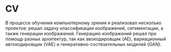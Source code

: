 # CV
В процессе обучения компьютерному зрения я реализовал несколько проектов: решал задачу классификации изображений, сегементации, а также генерации изображений. Генерацию изображений решал при помощр разных архитектур, так как авокодировщик (AE), вариационный автокодировщик (VAE) и генеративно-состязательных моделей (GAN).
